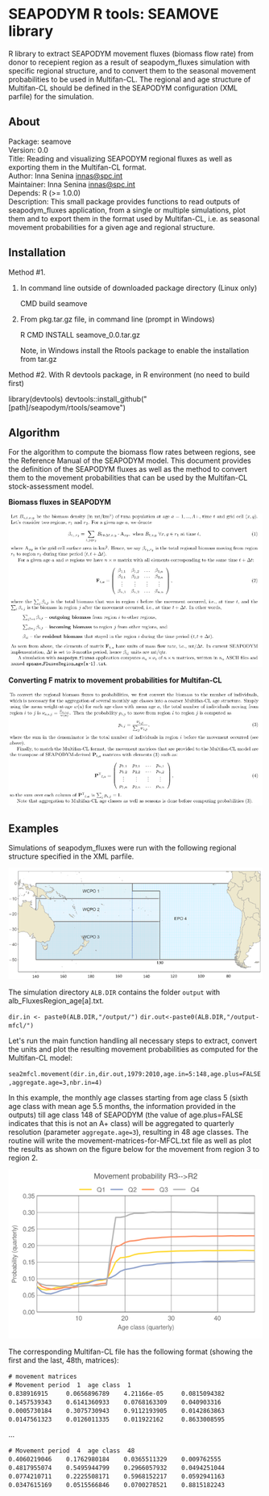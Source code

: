 ﻿# SEAPODYM R tools: SEAMOVE library

R library to extract SEAPODYM movement fluxes (biomass flow rate) from donor to recepient region as a result of seapodym\_fluxes simulation with specific regional structure, and to convert them to the seasonal movement probabilities to be used in Multifan-CL. The regional and age structure of Multifan-CL should be defined in the SEAPODYM configuration (XML parfile) for the simulation.

## About

Package: seamove\
Version: 0.0\
Title: Reading and visualizing SEAPODYM regional fluxes as well as exporting them in the Multifan-CL format.\
Author: Inna Senina <innas@spc.int>\
Maintainer: Inna Senina <innas@spc.int>\
Depends: R (>= 1.0.0)\
Description: This small package provides functions to read outputs of seapodym\_fluxes application, from a single or multiple simulations, plot them and to export them in the format used by Multifan-CL, i.e. as seasonal movement probabilities for a given age and regional structure.

## Installation

Method #1. 

1. In command line outside of downloaded package directory (Linux only)

   CMD build seamove

2. From pkg.tar.gz file, in command line (prompt in Windows)

   R CMD INSTALL seamove\_0.0.tar.gz

   Note, in Windows install the Rtools package to enable the installation from tar.gz

Method #2. With R devtools package, in R environment (no need to build first)

   library(devtools)
   devtools::install\_github("[path]/seapodym/rtools/seamove")

## Algorithm

For the algorithm to compute the biomass flow rates between regions, see the Reference Manual of the SEAPODYM model. This document provides the definition of the SEAPODYM fluxes as well as the method to convert them to the movement probabilities that can be used by the Multifan-CL stock-assessment model. 

**Biomass fluxes in SEAPODYM**

![Biomass fluxes section 1](./images/seamove-algo-section1.png)


**Converting F matrix to movement probabilities for Multifan-CL**

![Biomass fluxes section 2](./images/seamove-algo-section2.png)

## Examples 

Simulations of seapodym\_fluxes were run with the following regional structure specified in the XML parfile.

![Albacore assessment regions](./images/alb-regions.png)

The simulation directory `ALB.DIR` contains the folder `output` with alb\_FluxesRegion\_age[a].txt.

  `dir.in <- paste0(ALB.DIR,"/output/")`
  `dir.out<-paste0(ALB.DIR,"/output-mfcl/")`

Let's run the main function handling all necessary steps to extract, convert the units and plot the resulting movement probabilities as computed for the Multifan-CL model:

  `sea2mfcl.movement(dir.in,dir.out,1979:2010,age.in=5:148,age.plus=FALSE,aggregate.age=3,nbr.in=4)`

In this example, the monthly age classes starting from age class 5 (sixth age class with mean age 5.5 months, the information provided in the outputs) till age class 148 of SEAPODYM (the value of age.plus=FALSE indicates that this is not an A+ class) will be aggregated to quarterly resolution (parameter `aggregate.age=3`), resulting in 48 age classes. The routine will write the movement-matrices-for-MFCL.txt file as well as plot the results as shown on the figure below for the movement from region 3 to region 2.

![Albacore movement](./images/movement_probability_r3-to-r2.png)

The corresponding Multifan-CL file has the following format (showing the first and the last, 48th, matrices):

`# movement matrices` \
`# Movement period  1  age class  1` \
`0.838916915     0.0656896789    4.21166e-05     0.0815094382`\
`0.1457539343    0.6141360933    0.0768163309    0.040903316`\
`0.0005730184    0.3075730943    0.9112193905    0.0142863863`\
`0.0147561323    0.0126011335    0.011922162     0.8633008595`

   ...

`# Movement period  4  age class  48`\
`0.4060219046    0.1762980184    0.0365511329    0.009762555`\
`0.4817955074    0.5495944799    0.2966057932    0.0494251044`\
`0.0774210711    0.2225508171    0.5968152217    0.0592941163`\
`0.0347615169    0.0515566846    0.0700278521    0.8815182243`



